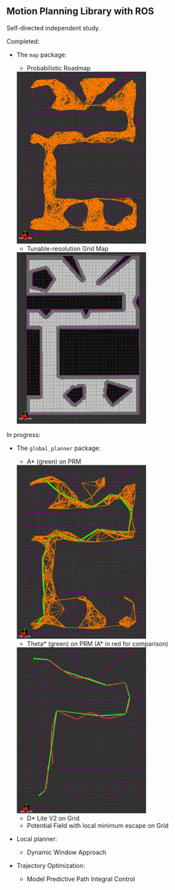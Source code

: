 ## Motion Planning Library with ROS

Self-directed independent study.

Completed:

* The `map` package:
	- Probabilistic Roadmap

	<img src="map/media/prm.png" alt="PRM" width="300"/>

	- Tunable-resolution Grid Map

	<img src="map/media/grid.png" alt="GRID" width="300"/>

In progress:

* The `global_planner` package:
	- A* (green) on PRM

	<img src="global_planner/media/astar.png" alt="ASTAR" width="300"/>

	- Theta* (green) on PRM (A* in red for comparison)

	<img src="global_planner/media/thetastar.png" alt="ASTAR" width="300"/>

	- D* Lite V2 on Grid
	- Potential Field with local minimum escape on Grid
* Local planner:
	- Dynamic Window Approach
* Trajectory Optimization:
	- Model Predictive Path Integral Control

